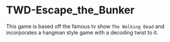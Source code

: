 # TWD-Escape_the_Bunker
This game is based off the famous tv show `The Walking Dead` and incorporates a hangman style game with a decoding twist to it.


